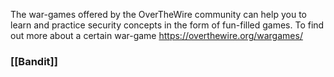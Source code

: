 The war-games offered by the OverTheWire community can help you to learn and practice security concepts in the form of fun-filled games. To find out more about a certain war-game
https://overthewire.org/wargames/
### [[Bandit]]